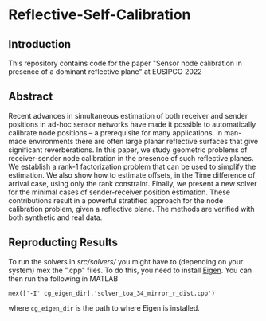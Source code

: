 # Reflective-Self-Calibration

## Introduction
This repository contains code for the paper "Sensor node calibration in presence of a dominant reflective plane" at EUSIPCO 2022

## Abstract
Recent advances in simultaneous estimation of both receiver and sender positions in ad-hoc sensor networks have made it possible to automatically calibrate node positions – a prerequisite for many applications. In man-made environments there are often large planar reflective surfaces that give significant reverberations. In this paper, we study geometric problems of receiver-sender node calibration in the presence of such reflective planes. We establish a rank-1 factorization problem that can be used to simplify the estimation. We also show how to estimate offsets, in the Time difference of arrival case, using only the rank constraint. Finally, we present a new solver for the minimal cases of sender-receiver position estimation. These contributions result in a powerful stratified approach for the node calibration problem, given a reflective plane. The methods are verified with both synthetic and real data.

## Reproducting Results
To run the solvers in *src/solvers/* you might have to (depending on your system) mex the ".cpp" files. To do this, you need to install [Eigen](https://eigen.tuxfamily.org/index.php?title=Main_Page). You can then run the following in MATLAB
```
mex(['-I' cg_eigen_dir],'solver_toa_34_mirror_r_dist.cpp')
```
where `cg_eigen_dir` is the path to where Eigen is installed.

